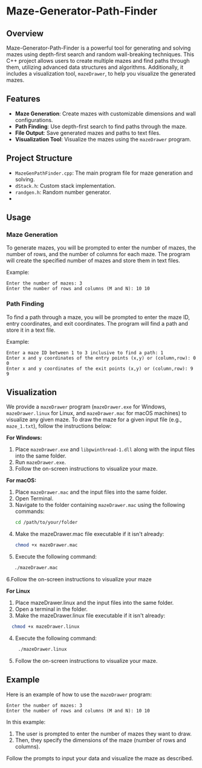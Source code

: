 # Maze-Generator-Path-Finder

## Overview

Maze-Generator-Path-Finder is a powerful tool for generating and solving mazes using depth-first search and random wall-breaking techniques. This C++ project allows users to create multiple mazes and find paths through them, utilizing advanced data structures and algorithms. Additionally, it includes a visualization tool, `mazeDrawer`, to help you visualize the generated mazes.

## Features

- **Maze Generation**: Create mazes with customizable dimensions and wall configurations.
- **Path Finding**: Use depth-first search to find paths through the maze.
- **File Output**: Save generated mazes and paths to text files.
- **Visualization Tool**: Visualize the mazes using the `mazeDrawer` program.

## Project Structure

- `MazeGenPathFinder.cpp`: The main program file for maze generation and solving.
- `dStack.h`: Custom stack implementation.
- `randgen.h`: Random number generator.
- 
## Usage

### Maze Generation

To generate mazes, you will be prompted to enter the number of mazes, the number of rows, and the number of columns for each maze. The program will create the specified number of mazes and store them in text files.

Example:
```plaintext
Enter the number of mazes: 3
Enter the number of rows and columns (M and N): 10 10
```

### Path Finding

To find a path through a maze, you will be prompted to enter the maze ID, entry coordinates, and exit coordinates. The program will find a path and store it in a text file.

Example: 
```plaintext
Enter a maze ID between 1 to 3 inclusive to find a path: 1
Enter x and y coordinates of the entry points (x,y) or (column,row): 0 0
Enter x and y coordinates of the exit points (x,y) or (column,row): 9 9
```
## Visualization

We provide a `mazeDrawer` program (`mazeDrawer.exe` for Windows, `mazeDrawer.linux` for Linux, and `mazeDrawer.mac` for macOS machines) to visualize any given maze. To draw the maze for a given input file (e.g., `maze_1.txt`), follow the instructions below:

**For Windows:**

1. Place `mazeDrawer.exe` and `libpwinthread-1.dll` along with the input files into the same folder.
2. Run `mazeDrawer.exe`.
3. Follow the on-screen instructions to visualize your maze.

**For macOS:**

1. Place `mazeDrawer.mac` and the input files into the same folder.
2. Open Terminal.
3. Navigate to the folder containing `mazeDrawer.mac` using the following commands:
   ```bash
   cd /path/to/your/folder
   ```
4. Make the mazeDrawer.mac file executable if it isn't already:
    ```bash
   chmod +x mazeDrawer.mac
     ```
5. Execute the following command:    
 ```bash
    ./mazeDrawer.mac
  ```
6.Follow the on-screen instructions to visualize your maze

**For Linux**

1. Place mazeDrawer.linux and the input files into the same folder.
2. Open a terminal in the folder.
3. Make the mazeDrawer.linux file executable if it isn't already:
  ```bash
    chmod +x mazeDrawer.linux
  ```
4. Execute the following command:
   ```bash
    ./mazeDrawer.linux
    ```
5. Follow the on-screen instructions to visualize your maze.

## Example

Here is an example of how to use the `mazeDrawer` program:

```plaintext
Enter the number of mazes: 3
Enter the number of rows and columns (M and N): 10 10
```

In this example:

1. The user is prompted to enter the number of mazes they want to draw.
2. Then, they specify the dimensions of the maze (number of rows and columns).
   
Follow the prompts to input your data and visualize the maze as described.
   







